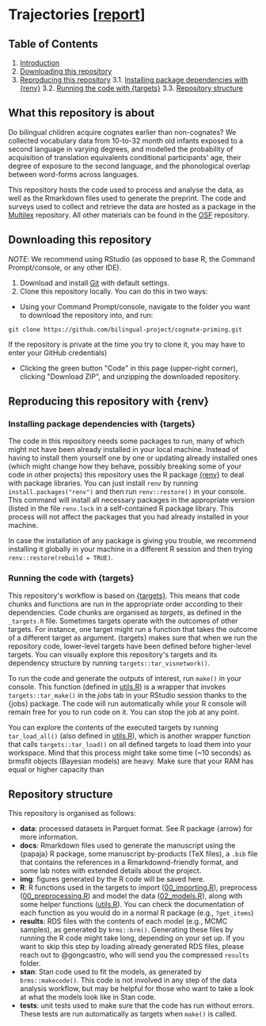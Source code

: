 
# Trajectories [[report](https://github.com/gongcastro/trajectories/blob/master/Rmd/report.md)]

## Table of Contents
1. [Introduction](#introduction)
2. [Downloading this repository](#downloading)
3. [Reproducing this repository](#reproducing)
        3.1. [Installing package dependencies with {renv}](#packages)
        3.2. [Running the code with {targets}](#running)
        3.3. [Repository structure](#structure)


## What this repository is about<a name="introduction"></a>

Do bilingual children acquire cognates earlier than non-cognates? We collected vocabulary data from 10-to-32 month old infants exposed to a second language in varying degrees, and modelled the probability of acquisition of translation equivalents conditional participants' age, their degree of exposure to the second language, and the phonological overlap between word-forms across languages.

This repository hosts the code used to process and analyse the data, as well as the Rmarkdown files used to generate the preprint. The code and surveys used to collect and retrieve the data are hosted as a package in the [Multilex](github.org/gongcastro/multilex) repository. All other materials can be found in the [OSF](https://osf.io/hy984/) repository.


## Downloading this repository<a name="downloading"></a>

*NOTE*: We recommend using RStudio (as opposed to base R, the Command Prompt/console, or any other IDE). 

1) Download and install [Git](https://git-scm.com/downloads) with default settings.
2) Clone this repository locally. You can do this in two ways:

* Using your Command Prompt/console, navigate to the folder you want to download the repository into, and run:

```console
git clone https://github.com/bilingual-project/cognate-priming.git
```

If the repository is private at the time you try to clone it, you may have to enter your GitHub credentials)

* Clicking the green button "Code" in this page (upper-right corner), clicking "Download ZIP", and unzipping the downloaded repository.

## Reproducing this repository with {renv}<a name="reproducing"></a>

### Installing package dependencies with {targets}<a name="packages"></a>

The code in this repository needs some packages to run, many of which might not have been already installed in your local machine. Instead of having to install them yourself one by one or updating already installed ones (which might change how they behave, possibly breaking some of your code in other projects) this repository uses the R package [{renv}](https://rstudio.github.io/renv/articles/renv.html) to deal with package libraries. You can just install `renv` by running `install.packages("renv")` and then run `renv::restore()` in your console. This command will install all necessary packages in the appropriate version (listed in the file `renv.lock` in a self-contained R package library. This process will not affect the packages that you had already installed in your machine. 

In case the installation of any package is giving you trouble, we recommend installing it globally in your machine in a different R session and then trying `renv::restore(rebuild = TRUE)`.

### Running the code with {targets}<a name="running"></a>

This repository's workflow is based on [{targets}](https://books.ropensci.org/targets/). This means that code chunks and functions are run in the appropriate order according to their dependencies. Code chunks are organised as *targets*, as defined in the `_targets.R` file. Sometimes targets operate with the outcomes of other targets. For instance, one target might run a function that takes the outcome of a different target as argument. {targets} makes sure that when we run the repository code, lower-level targets have been defined before higher-level targets. You can visually explore this repository's targets and its dependency structure by running `targets::tar_visnetwork()`.

To run the code and generate the outputs of interest, run `make()` in your console. This function (defined in [utils.R](R/utils.R)) is a wrapper that invokes `targets::tar_make()` in the *jobs* tab in your RStudio session thanks to the {jobs} package. The code will run automatically while your R console will remain free for you to run code on it. You can stop the job at any point.

You can explore the contents of the executed targets by running `tar_load_all()` (also defined in [utils.R](R/utils.R)), which is another wrapper function that calls `targets::tar_load()` on all defined targets to load them into your workspace. Mind that this process might take some time (~10 seconds) as brmsfit objects (Bayesian models) are heavy. Make sure that your RAM has equal or higher capacity than 
## Repository structure<a name="structure"></a>

This repository is organised as follows:

* **data**: processed datasets in Parquet format. See R package {arrow} for more information.
* **docs**: Rmarkdown files used to generate the manuscript using the {papaja} R package, some manuscript by-products (TeX files), a `.bib` file that contains the references in a Rmarkdownd-friendly format, and some lab notes with extended details about the project.
* **img**: figures generated by the R code will be saved here.
* **R**: R functions used in the targets to import ([00_importing.R](R/00_importing.R)), preprocess ([00_preprocessing.R](R/01_preprocessing.R)) and model the data ([02_models.R](R/02_models.R)), along with some helper functions ([utils.R](R/utils.R)). You can check the documentation of each function as you would do in a normal R package (e.g., `?get_items`)
* **results**: RDS files with the contents of each model (e.g., MCMC samples), as generated by `brms::brm()`. Generating these files by running the R code might take long, depending on your set up. If you want to skip this step by loading already generated RDS files, please reach out to @gongcastro, who will send you the compressed `results` folder.
* **stan**: Stan code used to fit the models, as generated by `brms::makecode()`. This code is not involved in any step of the data analysis workflow, but may be helpful for those who want to take a look at what the models look like in Stan code.
* **tests**: unit tests used to make sure that the code has run without errors. These tests are run automatically as targets when `make()` is called.

